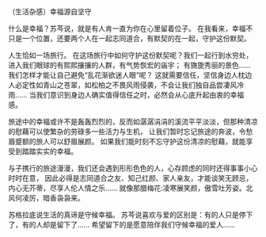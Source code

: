 
 （生活杂感）幸福源自坚守

什么是幸福？苏芩说，就是有人肯一直为你在心里留着位子。
在我看来，幸福不只是一个位置，还要两个人在一起志同道合，有默契的在一起，守护这份默契。

人生恰如一场旅行。
在这场旅行中如何守护这份默契呢？我们一起行到水穷处，进入我们眼球的有熙熙攘攘的人群，有气势恢宏的庙宇；
有旖旎秀丽的景色……我们怎样才能让自己避免“乱花渐欲迷人眼”呢？
这就需要信任，坚信身边人枕边人必定性如青山之苍翠，如松柏之不畏风雨侵袭，不会让我们独自品尝凄风冷雨……
当我们意识到身边人确实值得信任之时，必然会从心底升起由衷的幸福感。

旅途中的幸福或许不是轰轰烈烈的，反而如潺潺涓涓的溪流平平淡淡，但那种清凉的慰藉可以使繁杂的劳碌多一些活力与生机，
让我们暂时忘记旅途的奔波，令愁眉蹙额的旅人可以舒眉展颜。
如果我们能时刻不忘守护这份清凉的慰藉，就能享受到踏踏实实的幸福。

与子携行的旅途漫漫，我们还会遇到形形色色的人，心存顾虑的同时还得事事小心时时在意，
因此必得是志同道合之友、知己红颜、家人亲友，才能谈笑无顾忌，内心无芥蒂，尽享人伦人情之乐……
就像那腊梅花:凌寒展笑颜，傲雪吐芳姿。北风何凌厉，暗香袅袅来。
 
苏格拉底说生活的真谛是守候幸福。
苏芩说喜欢与爱的区别是：有的人只是停下了，有的人却是留下了......
希望留下的是愿意陪伴我们守候幸福的爱人……
 
 

